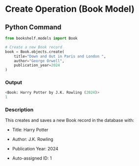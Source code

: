 # Create Operation (Book Model)

## Python Command
```python
from bookshelf.models import Book

# Create a new Book record
book = Book.objects.create(
    title="Down and Out in Paris and London ",
    author="George Orwell",
    publication_year=2024
)

```

### Output
```python
<Book: Harry Potter by J.K. Rowling (2024)>
1
```

### Description

This creates and saves a new Book record in the database with:

- Title: Harry Potter

- Author: J.K. Rowling

- Publication Year: 2024

- Auto-assigned ID: 1
